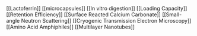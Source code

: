[[Lactoferrin]]
[[microcapsules]]
[[In vitro digestion]]
[[Loading Capacity]]
[[Retention Efficiency]]
[[Surface Reacted Calcium Carbonate]]
[[Small-angle Neutron Scattering]]
[[Cryogenic Transmission Electron Microscopy]]
[[Amino Acid Amphiphiles]]
[[Multilayer Nanotubes]]
